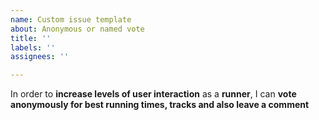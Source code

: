 ```yaml
---
name: Custom issue template
about: Anonymous or named vote
title: ''
labels: ''
assignees: ''

---
```


In order to **increase levels of user interaction** as a **runner**, I can **vote anonymously for best running times, tracks and also leave a comment**
